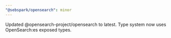 ```yaml
---
"@sebspark/opensearch": minor
---
```


Updated @opensearch-project/opensearch to latest. Type system now uses OpenSearch:es exposed types.
